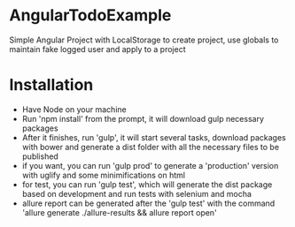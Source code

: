 # AngularTodoExample
Simple Angular Project with LocalStorage to create project, use globals to maintain fake logged user and apply to a project


# Installation
- Have Node on your machine
- Run 'npm install' from the prompt, it will download gulp necessary packages
- After it finishes, run 'gulp', it will start several tasks, download packages with bower and generate a dist folder with all the necessary files to be published
- if you want, you can run 'gulp prod' to generate a 'production' version with uglify and some minimifications on html
- for test, you can run 'gulp test', which will generate the dist package based on development and run tests with selenium and mocha
- allure report can be generated after the 'gulp test' with the command 'allure generate ./allure-results && allure report open'

